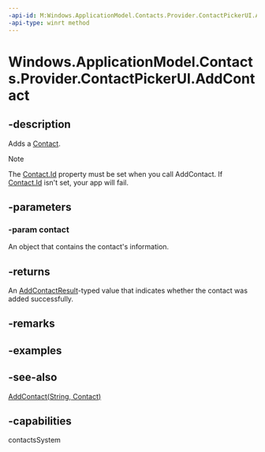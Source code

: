 ```yaml
---
-api-id: M:Windows.ApplicationModel.Contacts.Provider.ContactPickerUI.AddContact(Windows.ApplicationModel.Contacts.Contact)
-api-type: winrt method
---
```


<!-- Method syntax
public Windows.ApplicationModel.Contacts.Provider.AddContactResult AddContact(Windows.ApplicationModel.Contacts.Contact contact)
-->

# Windows.ApplicationModel.Contacts.Provider.ContactPickerUI.AddContact

## -description
Adds a [Contact](../windows.applicationmodel.contacts/contact.md). 

> [!NOTE]
> The [Contact.Id](../windows.applicationmodel.contacts/contact_id.md) property must be set when you call AddContact. If [Contact.Id](../windows.applicationmodel.contacts/contact_id.md) isn't set, your app will fail.

## -parameters
### -param contact
An object that contains the contact's information.

## -returns
An [AddContactResult](addcontactresult.md)-typed value that indicates whether the contact was added successfully.

## -remarks

## -examples

## -see-also
[AddContact(String, Contact)](contactpickerui_addcontact_1063676932.md)
## -capabilities
contactsSystem

